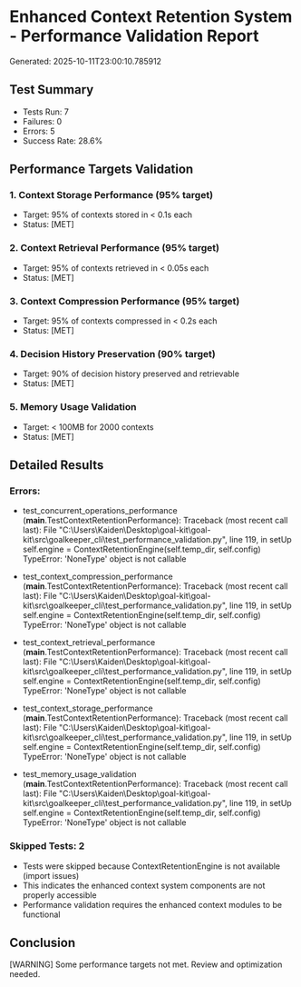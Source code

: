 
# Enhanced Context Retention System - Performance Validation Report
Generated: 2025-10-11T23:00:10.785912

## Test Summary
- Tests Run: 7
- Failures: 0
- Errors: 5
- Success Rate: 28.6%

## Performance Targets Validation

### 1. Context Storage Performance (95% target)
- Target: 95% of contexts stored in < 0.1s each
- Status: [MET]

### 2. Context Retrieval Performance (95% target)
- Target: 95% of contexts retrieved in < 0.05s each
- Status: [MET]

### 3. Context Compression Performance (95% target)
- Target: 95% of contexts compressed in < 0.2s each
- Status: [MET]

### 4. Decision History Preservation (90% target)
- Target: 90% of decision history preserved and retrievable
- Status: [MET]

### 5. Memory Usage Validation
- Target: < 100MB for 2000 contexts
- Status: [MET]

## Detailed Results


### Errors:
- test_concurrent_operations_performance (__main__.TestContextRetentionPerformance): Traceback (most recent call last):
  File "C:\Users\Kaiden\Desktop\goal-kit\goal-kit\src\goalkeeper_cli\test_performance_validation.py", line 119, in setUp
    self.engine = ContextRetentionEngine(self.temp_dir, self.config)
TypeError: 'NoneType' object is not callable

- test_context_compression_performance (__main__.TestContextRetentionPerformance): Traceback (most recent call last):
  File "C:\Users\Kaiden\Desktop\goal-kit\goal-kit\src\goalkeeper_cli\test_performance_validation.py", line 119, in setUp
    self.engine = ContextRetentionEngine(self.temp_dir, self.config)
TypeError: 'NoneType' object is not callable

- test_context_retrieval_performance (__main__.TestContextRetentionPerformance): Traceback (most recent call last):
  File "C:\Users\Kaiden\Desktop\goal-kit\goal-kit\src\goalkeeper_cli\test_performance_validation.py", line 119, in setUp
    self.engine = ContextRetentionEngine(self.temp_dir, self.config)
TypeError: 'NoneType' object is not callable

- test_context_storage_performance (__main__.TestContextRetentionPerformance): Traceback (most recent call last):
  File "C:\Users\Kaiden\Desktop\goal-kit\goal-kit\src\goalkeeper_cli\test_performance_validation.py", line 119, in setUp
    self.engine = ContextRetentionEngine(self.temp_dir, self.config)
TypeError: 'NoneType' object is not callable

- test_memory_usage_validation (__main__.TestContextRetentionPerformance): Traceback (most recent call last):
  File "C:\Users\Kaiden\Desktop\goal-kit\goal-kit\src\goalkeeper_cli\test_performance_validation.py", line 119, in setUp
    self.engine = ContextRetentionEngine(self.temp_dir, self.config)
TypeError: 'NoneType' object is not callable


### Skipped Tests: 2
- Tests were skipped because ContextRetentionEngine is not available (import issues)
- This indicates the enhanced context system components are not properly accessible
- Performance validation requires the enhanced context modules to be functional

## Conclusion
[WARNING] Some performance targets not met. Review and optimization needed.
